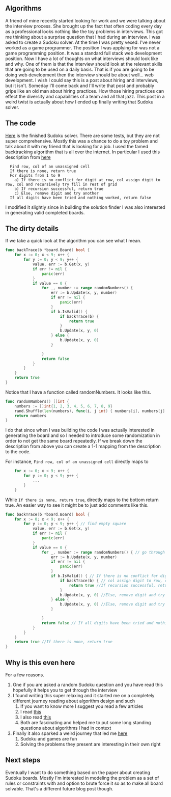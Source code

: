 ## Algorithms
A friend of mine recently started looking for work and we were talking about the interview process.
She brought up the fact that often coding every day as a professional looks nothing like the toy problems in interviews.
This got me thinking about a surprise question that I had during an interview.
I was asked to create a Sudoku solver.
At the time I was pretty vexed.
I've never worked as a game programmer.
The position I was applying for was not a game programming position.
It was a standard full stack web development position.
Now I have a lot of thoughts on what interviews should look like and why.
One of them is that the interview should look at the relevant skills that are going to be used on a daily basis.
That is if you are going to be doing web development then the interview should be about well... web development.
I wish I could say this is a post about hiring and interviews, but it isn't.
Someday I'll come back and I'll write that post and probably gripe like an old man about hiring practices.
How those hiring practices can effect the diversity and capabilities of a team and all that jazz.
This post in a weird twist is actually about how I ended up finally writing that Sudoku solver.

## The code
[Here](https://github.com/charltonaustin/sudoku-solver) is the finished Sudoku solver.
There are some tests, but they are not super comprehensive.
Mostly this was a chance to do a toy problem and talk about it with my friend that is looking for a job.
I used the famed backtracking algorithm that is all over the internet.
In particular I used this description from [here](https://www.geeksforgeeks.org/sudoku-backtracking-7/)
```
  Find row, col of an unassigned cell
  If there is none, return true
  For digits from 1 to 9
    a) If there is no conflict for digit at row, col assign digit to row, col and recursively try fill in rest of grid
    b) If recursion successful, return true
    c) Else, remove digit and try another
  If all digits have been tried and nothing worked, return false
```
I modified it slightly since in building the solution finder I was also interested in generating valid completed boards.

## The dirty details
If we take a quick look at the algorithm you can see what I mean.
```go
func backTrace(b *board.Board) bool {
	for x := 0; x < 9; x++ {
		for y := 0; y < 9; y++ {
			value, err := b.Get(x, y)
			if err != nil {
				panic(err)
			}
			if value == 0 {
				for _, number := range randomNumbers() {
					err := b.Update(x, y, number)
					if err != nil {
						panic(err)
					}
					if b.IsValid() {
						if backTrace(b) {
							return true
						}
						b.Update(x, y, 0)
					} else {
						b.Update(x, y, 0)
					}

				}
				return false
			}
		}
	}
	return true
}
```

Notice that I have a function called randomNumbers.
It looks like this.
```go
func randomNumbers() []int {
	numbers := []int{1, 2, 3, 4, 5, 6, 7, 8, 9}
	rand.Shuffle(len(numbers), func(i, j int) { numbers[i], numbers[j] = numbers[j], numbers[i] })
	return numbers
}
```
I do that since when I was building the code I was actually interested in generating the board and so I needed to introduce some randomization in order to not get the same board repeatedly.
If we break down the description from above you can create a 1-1 mapping from the description to the code.

For instance, `Find row, col of an unassigned cell` directly maps to
```go
	for x := 0; x < 9; x++ {
		for y := 0; y < 9; y++ {
			...
		}
	}
```
While `If there is none, return true`, directly maps to the bottom return true.
An easier way to see it might be to just add comments like this.
```go
func backTrace(b *board.Board) bool {
	for x := 0; x < 9; x++ {
		for y := 0; y < 9; y++ { // find empty square
			value, err := b.Get(x, y)
			if err != nil {
				panic(err)
			}
			if value == 0 { 
				for _, number := range randomNumbers() { // go through digits 1 to 9 
					err := b.Update(x, y, number)
					if err != nil {
						panic(err)
					}
					if b.IsValid() { // If there is no conflict for digit at row, 
						if backTrace(b) { // col assign digit to row, col and recursively try fill in rest of grid
							return true //If recursion successful, return true
						}
						b.Update(x, y, 0) //Else, remove digit and try another
					} else {
						b.Update(x, y, 0) //Else, remove digit and try another (okay not exactly 1-1, but close)
					}

				}
				return false // If all digits have been tried and nothing worked, return false
			}
		}
	}
	return true //If there is none, return true
}
```

## Why is this even here
For a few reasons.
1. One if you are asked a random Sudoku question and you have read this hopefully it helps you to get through the interview
1. I found writing this super relaxing and it started me on a completely different journey reading about algorithm design and such
    1. If you want to know more I suggest you read a few articles
    1. I read [this](https://www8.cs.umu.se/kurser/TDBA77/VT06/algorithms/BOOK/BOOK3/NODE124.HTM)
    1. I also read [this](https://algs4.cs.princeton.edu/home/)
    1. Both are fascinating and helped me to put some long standing questions about algorithms I had in context
1. Finally it also sparked a weird journey that led me [here](https://sites.math.washington.edu/~morrow/mcm/team2306.pdf)
    1. Sudoku and games are fun
    1. Solving the problems they present are interesting in their own right


## Next steps
Eventually I want to do something based on the paper about creating Sudoku boards.
Mostly I'm interested in modeling the problem as a set of rules or constraints with and option to brute force it so as to make all board solvable.
That's a different future blog post though.